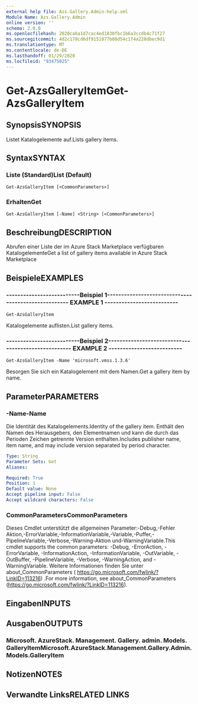 ```yaml
---
external help file: Azs.Gallery.Admin-help.xml
Module Name: Azs.Gallery.Admin
online version: ''
schema: 2.0.0
ms.openlocfilehash: 2020caba1d7cac4ed1830fbc1b6a3ccdb4c71f27
ms.sourcegitcommit: 4d2c178cd6df9151877b08d54c1f4a228dbec9d1
ms.translationtype: MT
ms.contentlocale: de-DE
ms.lasthandoff: 01/29/2020
ms.locfileid: "93475025"
---
```

# <span data-ttu-id="9ac7d-101">Get-AzsGalleryItem</span><span class="sxs-lookup"><span data-stu-id="9ac7d-101">Get-AzsGalleryItem</span></span>

## <span data-ttu-id="9ac7d-102">Synopsis</span><span class="sxs-lookup"><span data-stu-id="9ac7d-102">SYNOPSIS</span></span>
<span data-ttu-id="9ac7d-103">Listet Katalogelemente auf.</span><span class="sxs-lookup"><span data-stu-id="9ac7d-103">Lists gallery items.</span></span>

## <span data-ttu-id="9ac7d-104">Syntax</span><span class="sxs-lookup"><span data-stu-id="9ac7d-104">SYNTAX</span></span>

### <span data-ttu-id="9ac7d-105">Liste (Standard)</span><span class="sxs-lookup"><span data-stu-id="9ac7d-105">List (Default)</span></span>
```
Get-AzsGalleryItem [<CommonParameters>]
```

### <span data-ttu-id="9ac7d-106">Erhalten</span><span class="sxs-lookup"><span data-stu-id="9ac7d-106">Get</span></span>
```
Get-AzsGalleryItem [-Name] <String> [<CommonParameters>]
```

## <span data-ttu-id="9ac7d-107">Beschreibung</span><span class="sxs-lookup"><span data-stu-id="9ac7d-107">DESCRIPTION</span></span>
<span data-ttu-id="9ac7d-108">Abrufen einer Liste der im Azure Stack Marketplace verfügbaren Katalogelemente</span><span class="sxs-lookup"><span data-stu-id="9ac7d-108">Get a list of gallery items available in Azure Stack Marketplace</span></span>

## <span data-ttu-id="9ac7d-109">Beispiele</span><span class="sxs-lookup"><span data-stu-id="9ac7d-109">EXAMPLES</span></span>

### <span data-ttu-id="9ac7d-110">--------------------------Beispiel 1--------------------------</span><span class="sxs-lookup"><span data-stu-id="9ac7d-110">-------------------------- EXAMPLE 1 --------------------------</span></span>
```
Get-AzsGalleryItem
```

<span data-ttu-id="9ac7d-111">Katalogelemente auflisten.</span><span class="sxs-lookup"><span data-stu-id="9ac7d-111">List gallery items.</span></span>

### <span data-ttu-id="9ac7d-112">--------------------------Beispiel 2--------------------------</span><span class="sxs-lookup"><span data-stu-id="9ac7d-112">-------------------------- EXAMPLE 2 --------------------------</span></span>
```
Get-AzsGalleryItem -Name 'microsoft.vmss.1.3.6'
```

<span data-ttu-id="9ac7d-113">Besorgen Sie sich ein Katalogelement mit dem Namen.</span><span class="sxs-lookup"><span data-stu-id="9ac7d-113">Get a gallery item by name.</span></span>

## <span data-ttu-id="9ac7d-114">Parameter</span><span class="sxs-lookup"><span data-stu-id="9ac7d-114">PARAMETERS</span></span>

### <span data-ttu-id="9ac7d-115">-Name</span><span class="sxs-lookup"><span data-stu-id="9ac7d-115">-Name</span></span>
<span data-ttu-id="9ac7d-116">Die Identität des Katalogelements.</span><span class="sxs-lookup"><span data-stu-id="9ac7d-116">Identity of the gallery item.</span></span>
<span data-ttu-id="9ac7d-117">Enthält den Namen des Herausgebers, den Elementnamen und kann die durch das Perioden Zeichen getrennte Version enthalten.</span><span class="sxs-lookup"><span data-stu-id="9ac7d-117">Includes publisher name, item name, and may include version separated by period character.</span></span>

```yaml
Type: String
Parameter Sets: Get
Aliases: 

Required: True
Position: 1
Default value: None
Accept pipeline input: False
Accept wildcard characters: False
```

### <span data-ttu-id="9ac7d-118">CommonParameters</span><span class="sxs-lookup"><span data-stu-id="9ac7d-118">CommonParameters</span></span>
<span data-ttu-id="9ac7d-119">Dieses Cmdlet unterstützt die allgemeinen Parameter:-Debug,-Fehler Aktion,-ErrorVariable,-InformationVariable,-Variable,-Puffer,-PipelineVariable,-Verbose,-Warning-Aktion und-WarningVariable.</span><span class="sxs-lookup"><span data-stu-id="9ac7d-119">This cmdlet supports the common parameters: -Debug, -ErrorAction, -ErrorVariable, -InformationAction, -InformationVariable, -OutVariable, -OutBuffer, -PipelineVariable, -Verbose, -WarningAction, and -WarningVariable.</span></span> <span data-ttu-id="9ac7d-120">Weitere Informationen finden Sie unter about_CommonParameters ( https://go.microsoft.com/fwlink/?LinkID=113216) .</span><span class="sxs-lookup"><span data-stu-id="9ac7d-120">For more information, see about_CommonParameters (https://go.microsoft.com/fwlink/?LinkID=113216).</span></span>

## <span data-ttu-id="9ac7d-121">Eingaben</span><span class="sxs-lookup"><span data-stu-id="9ac7d-121">INPUTS</span></span>

## <span data-ttu-id="9ac7d-122">Ausgaben</span><span class="sxs-lookup"><span data-stu-id="9ac7d-122">OUTPUTS</span></span>

### <span data-ttu-id="9ac7d-123">Microsoft. AzureStack. Management. Gallery. admin. Models. GalleryItem</span><span class="sxs-lookup"><span data-stu-id="9ac7d-123">Microsoft.AzureStack.Management.Gallery.Admin.Models.GalleryItem</span></span>

## <span data-ttu-id="9ac7d-124">Notizen</span><span class="sxs-lookup"><span data-stu-id="9ac7d-124">NOTES</span></span>

## <span data-ttu-id="9ac7d-125">Verwandte Links</span><span class="sxs-lookup"><span data-stu-id="9ac7d-125">RELATED LINKS</span></span>

